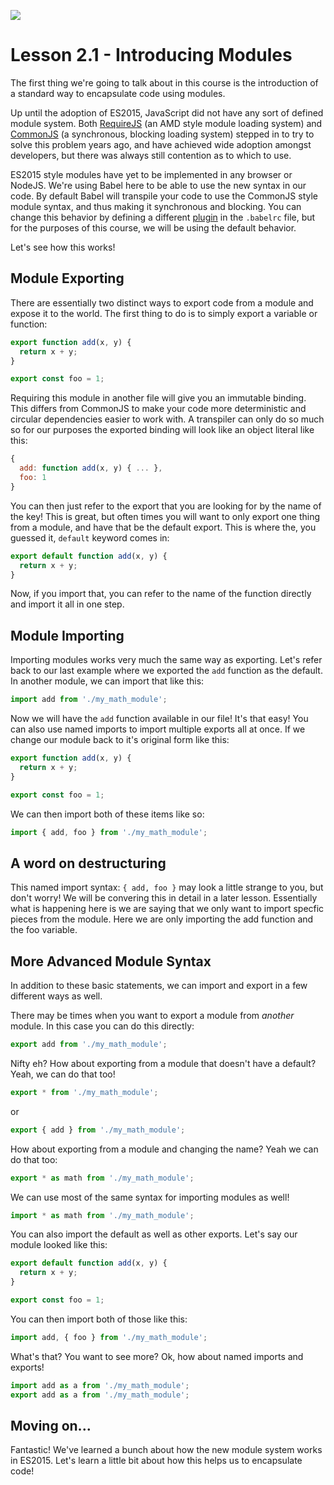 ![](headings/2.1.png)

# Lesson 2.1 - Introducing Modules

The first thing we're going to talk about in this course is the introduction
of a standard way to encapsulate code using modules.

Up until the adoption of ES2015, JavaScript did not have any sort of defined
module system. Both [RequireJS](http://requirejs.org/) (an AMD style module
loading system) and [CommonJS](http://www.commonjs.org/) (a synchronous, blocking
loading system) stepped in to try to solve this problem years ago, and have
achieved wide adoption amongst developers, but there was always still contention
as to which to use.

ES2015 style modules have yet to be implemented in any browser or NodeJS.
We're using Babel here to be able to use the new syntax in our code. By default
Babel will transpile your code to use the CommonJS style module syntax, and
thus making it synchronous and blocking. You can change this behavior by
defining a different [plugin](https://babeljs.io/docs/plugins/#modules) in the
`.babelrc` file, but for the purposes of this course, we will be using the
default behavior.

Let's see how this works!

## Module Exporting

There are essentially two distinct ways to export code from a module and expose
it to the world. The first thing to do is to simply export a variable or
function:

```js
export function add(x, y) {
  return x + y;
}

export const foo = 1;
```

Requiring this module in another file will give you an immutable binding. This
differs from CommonJS to make your code more deterministic and circular dependencies
easier to work with. A transpiler can only do so much so for our purposes the exported
binding will look like an object literal like this:

```js
{
  add: function add(x, y) { ... },
  foo: 1
}
```

You can then just refer to the export that you are looking for by the name
of the key! This is great, but often times you will want to only export one
thing from a module, and have that be the default export. This is where the,
you guessed it, `default` keyword comes in:

```js
export default function add(x, y) {
  return x + y;
}
```

Now, if you import that, you can refer to the name of the function directly
and import it all in one step.

## Module Importing

Importing modules works very much the same way as exporting. Let's refer back
to our last example where we exported the `add` function as the default. In
another module, we can import that like this:

```js
import add from './my_math_module';
```

Now we will have the `add` function available in our file! It's that easy!
You can also use named imports to import multiple exports all at once. If we
change our module back to it's original form like this:

```js
export function add(x, y) {
  return x + y;
}

export const foo = 1;
```

We can then import both of these items like so:

```js
import { add, foo } from './my_math_module';
```

## A word on destructuring

This named import syntax: `{ add, foo }` may look a little strange to you, but
don't worry! We will be convering this in detail in a later lesson. Essentially
what is happening here is we are saying that we only want to import specfic
pieces from the module. Here we are only importing the add function and the foo
variable.

## More Advanced Module Syntax

In addition to these basic statements, we can import and export in a few different
ways as well.

There may be times when you want to export a module from *another* module. In
this case you can do this directly:

```js
export add from './my_math_module';
```

Nifty eh? How about exporting from a module that doesn't have a default? Yeah,
we can do that too!

```js
export * from './my_math_module';
```

or

```js
export { add } from './my_math_module';
```

How about exporting from a module and changing the name? Yeah we can do that too:

```js
export * as math from './my_math_module';
```

We can use most of the same syntax for importing modules as well!

```js
import * as math from './my_math_module';
```

You can also import the default as well as other exports. Let's say our module
looked like this:

```js
export default function add(x, y) {
  return x + y;
}

export const foo = 1;
```

You can then import both of those like this:

```js
import add, { foo } from './my_math_module';
```

What's that? You want to see more? Ok, how about named imports and exports!

```js
import add as a from './my_math_module';
export add as a from './my_math_module';
```

## Moving on...

Fantastic! We've learned a bunch about how the new module system works in ES2015.
Let's learn a little bit about how this helps us to encapsulate code!
